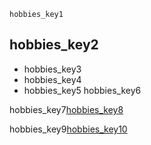 ```ngMeta
hobbies_key1
```
## hobbies_key2
* hobbies_key3
* hobbies_key4
* hobbies_key5
hobbies_key6

hobbies_key7[hobbies_key8](Wcjx6xReC7U)


hobbies_key9[hobbies_key10](oADRAv9zmRA)
